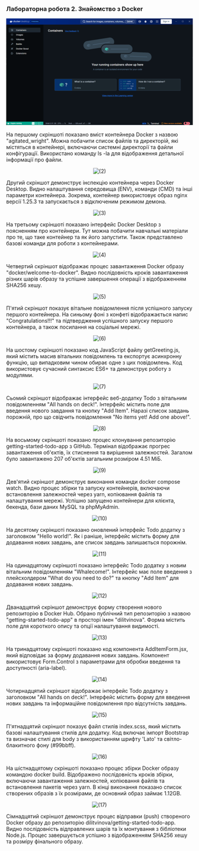 ### Лабораторна робота 2. Знайомство з Docker

<p align="center"> <img src="Screenshots/ (1).png" alt="(1)"/> </p>
На першому скріншоті показано вміст контейнера Docker з назвою "agitated_wright". Можна побачити список файлів та директорій, які містяться в контейнері, включаючи системні директорії та файли конфігурації. Використано команду ls -la для відображення детальної інформації про файли.

<p align="center"> <img src="Screenshots/(2).png" alt="(2)"/> </p>
Другий скріншот демонструє інспекцію контейнера через Docker Desktop. Видно налаштування середовища (ENV), команди (CMD) та інші параметри контейнера. Зокрема, контейнер використовує образ nginx версії 1.25.3 та запускається з відключеним режимом демона.

<p align="center"> <img src="Screenshots/(3).png" alt="(3)"/> </p>
На третьому скріншоті показано інтерфейс Docker Desktop з поясненням про контейнери. Тут можна побачити навчальні матеріали про те, що таке контейнер та як його запустити. Також представлено базові команди для роботи з контейнерами.

<p align="center"> <img src="Screenshots/(4).png" alt="(4)"/> </p>
Четвертий скріншот відображає процес завантаження Docker образу "docker/welcome-to-docker". Видно послідовність кроків завантаження різних шарів образу та успішне завершення операції з відображенням SHA256 хешу.

<p align="center"> <img src="Screenshots/(5).png" alt="(5)"/> </p>
П'ятий скріншот показує вітальне повідомлення після успішного запуску першого контейнера. На синьому фоні з конфеті відображається напис "Congratulations!!!" та підтвердження успішного запуску першого контейнера, а також посилання на соціальні мережі.

<p align="center"> <img src="Screenshots/(6).png" alt="(6)"/> </p>

На шостому скріншоті показано код JavaScript файлу getGreeting.js, який містить масив вітальних повідомлень та експортує асинхронну функцію, що випадковим чином обирає одне з цих повідомлень. Код використовує сучасний синтаксис ES6+ та демонструє роботу з модулями.

<p align="center"> <img src="Screenshots/(7).png" alt="(7)"/> </p>

Сьомий скріншот відображає інтерфейс веб-додатку Todo з вітальним повідомленням "All hands on deck!". Інтерфейс містить поле для введення нового завдання та кнопку "Add Item". Наразі список завдань порожній, про що свідчить повідомлення "No items yet! Add one above!".

<p align="center"> <img src="Screenshots/(8).png" alt="(8)"/> </p>

На восьмому скріншоті показано процес клонування репозиторію getting-started-todo-app з GitHub. Термінал відображає прогрес завантаження об'єктів, їх стиснення та вирішення залежностей. Загалом було завантажено 207 об'єктів загальним розміром 4.51 МіБ.

<p align="center"> <img src="Screenshots/(9).png" alt="(9)"/> </p>

Дев'ятий скріншот демонструє виконання команди docker compose watch. Видно процес збірки та запуску контейнерів, включаючи встановлення залежностей через yarn, копіювання файлів та налаштування мережі. Успішно запущено контейнери для клієнта, бекенда, бази даних MySQL та phpMyAdmin.

<p align="center"> <img src="Screenshots/(10).png" alt="(10)"/> </p>

На десятому скріншоті показано оновлений інтерфейс Todo додатку з заголовком "Hello world!". Як і раніше, інтерфейс містить форму для додавання нових завдань, але список завдань залишається порожнім.

<p align="center"> <img src="Screenshots/(11).png" alt="(11)"/> </p>

На одинадцятому скріншоті показано інтерфейс Todo додатку з новим вітальним повідомленням "Whalecome!". Інтерфейс має поле введення з плейсхолдером "What do you need to do?" та кнопку "Add Item" для додавання нових завдань.

<p align="center"> <img src="Screenshots/(12).png" alt="(12)"/> </p>

Дванадцятий скріншот демонструє форму створення нового репозиторію в Docker Hub. Обрано публічний тип репозиторію з назвою "getting-started-todo-app" в просторі імен "dilitvinova". Форма містить поле для короткого опису та опції налаштування видимості.

<p align="center"> <img src="Screenshots/(13).png" alt="(13)"/> </p>

На тринадцятому скріншоті показано код компонента AddItemForm.jsx, який відповідає за форму додавання нових завдань. Компонент використовує Form.Control з параметрами для обробки введення та доступності (aria-label).

<p align="center"> <img src="Screenshots/(14).png" alt="(14)"/> </p>

Чотирнадцятий скріншот відображає інтерфейс Todo додатку з заголовком "All hands on deck!". Інтерфейс містить форму для введення нових завдань та інформаційне повідомлення про відсутність завдань.

<p align="center"> <img src="Screenshots/(15).png" alt="(15)"/> </p>

П'ятнадцятий скріншот показує файл стилів index.scss, який містить базові налаштування стилів для додатку. Код включає імпорт Bootstrap та визначає стилі для body з використанням шрифту 'Lato' та світло-блакитного фону (#99bbff).

<p align="center"> <img src="Screenshots/(16).png" alt="(16)"/> </p>
На шістнадцятому скріншоті показано процес збірки Docker образу командою docker build. Відображено послідовність кроків збірки, включаючи завантаження залежностей, копіювання файлів та встановлення пакетів через yarn. В кінці виконання показано список створених образів з їх розмірами, де основний образ займає 1.12GB.
<p align="center"> <img src="Screenshots/(17).png" alt="(17)"/> </p>
Сімнадцятий скріншот демонструє процес відправки (push) створеного Docker образу до репозиторію dilitvinova/getting-started-todo-app. Видно послідовність відправлених шарів та їх монтування з бібліотеки Node.js. Процес завершується успішно з відображенням SHA256 хешу та розміру фінального образу.

